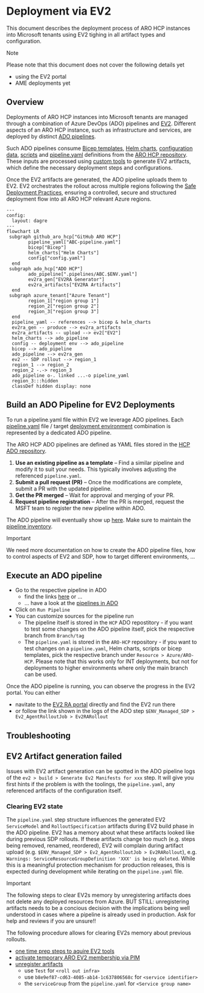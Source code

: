 # Deployment via EV2

This document describes the deployment process of ARO HCP instances into Microsoft tenants using EV2 tighing in all artifact types and configuration.

> [!NOTE]
> Please note that this document does not cover the following details yet
>
> * using the EV2 portal
> * AME deployments yet

## Overview

Deployments of ARO HCP instances into Microsoft tenants are managed through a combination of Azure DevOps (ADO) pipelines and [EV2](terminology.md#ev2). Different aspects of an ARO HCP instance, such as infrastructure and services, are deployed by distinct [ADO pipelines](pipelines.md).

Such ADO pipelines consume [Bicep templates](bicep.md), [Helm charts](service-deployment-concept.md#helm-chart), [configuration data](configuration.md), [scripts](pipeline-concept.md#shell-step) and [pipeline.yaml](pipeline-concept.md) definitions from the [ARO HCP repository](https://github.com/Azure/ARO-HCP). These inputs are processed using [custom tools](https://msazure.visualstudio.com/AzureRedHatOpenShift/_git/hcp?path=/ev2/main.go) to generate EV2 artifacts, which define the necessary deployment steps and configurations.

Once the EV2 artifacts are generated, the ADO pipeline uploads them to EV2. EV2 orchestrates the rollout across multiple regions following the [Safe Deployment Practices](terminology.md#safe-deployment-practices), ensuring a controlled, secure and structured deployment flow into all ARO HCP relevant Azure regions.

```mermaid
---
config:
  layout: dagre
---
flowchart LR
 subgraph github_aro_hcp["GitHub ARO HCP"]
        pipeline_yaml["ABC-pipeline.yaml"]
        bicep["Bicep"]
        helm_charts["Helm Charts"]
        config["config.yaml"]
  end
 subgraph ado_hcp["ADO HCP"]
        ado_pipeline[".pipelines/ABC.$ENV.yaml"]
        ev2ra_gen["EV2RA Generator"]
        ev2ra_artifacts["EV2RA Artifacts"]
  end
 subgraph azure_tenant["Azure Tenant"]
        region_1["region group 1"]
        region_2["region group 2"]
        region_3["region group 3"]
  end
  pipeline_yaml -- references --> bicep & helm_charts
  ev2ra_gen -- produce --> ev2ra_artifacts
  ev2ra_artifacts -- upload --> ev2["EV2"]
  helm_charts --> ado_pipeline
  config -- deployment env --> ado_pipeline
  bicep --> ado_pipeline
  ado_pipeline --> ev2ra_gen
  ev2 -- SDP rollout --> region_1
  region_1 --> region_2
  region_2 -.-> region_3
  ado_pipeline o-. linked ...-o pipeline_yaml
  region_3:::hidden
  classDef hidden display: none
```

## Build an ADO Pipeline for EV2 Deployments

To run a pipeline.yaml file within EV2 we leverage ADO pipelines. Each [pipeline.yaml](pipeline-concept.md) file / target [deployment environment](environments.md#aro-hcp-environment-overview) combination is represented by a dedicated ADO pipeline.

The ARO HCP ADO pipelines are defined as YAML files stored in the [HCP ADO repository](https://msazure.visualstudio.com/AzureRedHatOpenShift/_git/hcp?path=/.pipelines).

1. **Use an existing pipeline as a template** – Find a similar pipeline and modify it to suit your needs. This typically involves adjusting the referenced `pipeline.yaml`.
2. **Submit a pull request (PR)** – Once the modifications are complete, submit a PR with the updated pipeline.
3. **Get the PR merged** – Wait for approval and merging of your PR.
4. **Request pipeline registration** – After the PR is merged, request the MSFT team to register the new pipeline within ADO.

The ADO pipeline will eventually show up [here](https://msazure.visualstudio.com/AzureRedHatOpenShift/_build?definitionScope=%5COneBranch%5Chcp). Make sure to maintain the [pipeline inventory](pipelines.md#pipeline-inventory).

> [!IMPORTANT]
> We need more documentation on how to create the ADO pipeline files, how to control aspects of EV2 and SDP, how to target different environments, ...

## Execute an ADO pipeline

* Go to the respective pipeline in ADO
  * find the links [here](pipelines.md#pipeline-inventory) or ...
  * ... have a look at the [pipelines in ADO](https://msazure.visualstudio.com/AzureRedHatOpenShift/_build?definitionScope=%5COneBranch%5Chcp)
* Click on `Run Pipeline`
* You can customize sources for the pipeline run
  * The pipeline itself is stored in the `HCP` ADO repostitory - if you want to test some changes on the ADO pipeline itself, pick the respective branch from `Branch/tag`
  * The `pipeline.yaml` is stored in the `ARO-HCP` repository - if you want to test changes on a `pipeline.yaml`, Helm charts, scripts or bicep templates, pick the respective branch under `Resource > Azure/ARO-HCP`. Please note that this works only for INT deployments, but not for deployments to higher environments where only the main branch can be used.

Once the ADO pipeline is running, you can observe the progress in the EV2 portal. You can either

* navitate to the [EV2 RA portal](https://ra.ev2portal.azure.net/) directly and find the EV2 run there
* or follow the link shown in the logs of the ADO step `$ENV_Managed_SDP > Ev2_AgentRolloutJob > Ev2RARollout`

## Troubleshooting

## EV2 Artifact generation failed

Issues with EV2 artifact generation can be spotted in the ADO pipeline logs of the `ev2 > build > Generate Ev2 Manifests for xxx` step. It will give you first hints if the problem is with the toolings, the `pipeline.yaml`, any referenced artifacts of the configuration itself.

### Clearing EV2 state

The `pipeline.yaml` step structure influences the generated EV2 `ServiceModel` and `RolloutSpecification` artifacts during EV2 build phase in the ADO pipeline. EV2 has a memory about what these artifacts looked like during previous SDP rollouts. If these artifacts change too much (e.g. steps being removed, renamed, reordered), EV2 will complain during artifact upload (e.g. `$ENV_Managed_SDP > Ev2_AgentRolloutJob > Ev2RARollout`), e.g. `Warnings: ServiceResourceGroupDefinition 'XXX' is being deleted`. While this is a meaningful protection mechanism for production releases, this is expected during development while iterating on the `pipeline.yaml` file.

> [!IMPORTANT]
> The following steps to clear EV2s memory by unregistering artifacts does not delete any deployed resources from Azure. BUT STILL: unregistering artifacts needs to be a concious decision with the implications being well understood in cases where a pipeline is already used in production. Ask for help and reviews if you are unsure!!

The following procedure allows for clearing EV2s memory about previous rollouts.

* [one time prep steps to aquire EV2 tools](https://ev2docs.azure.net/getting-started/tutorial/prepare.html?tabs=tabid-1%2Ctabid-3)
* [activate temporary ARO EV2 membership via PIM](https://msazure.visualstudio.com/AzureRedHatOpenShift/_wiki/wikis/AzureRedHatOpenShift.wiki/702853/Admin-Group)
* [unregister artifacts](https://msazure.visualstudio.com/AzureRedHatOpenShift/_wiki/wikis/AzureRedHatOpenShift.wiki/687243/Create-new-Service-with-Ev2-RA-and-using-Ev2-commands?anchor=unregister-artifact)
  * use `Test` for `<roll out infra>`
  * use `b8e9ef87-cd63-4085-ab14-1c637806568c` for `<service identifier>`
  * the `serviceGroup` from the `pipeline.yaml` for `<Service group name>`
